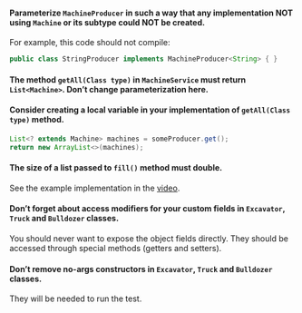 #### Parameterize `MachineProducer` in such a way that any implementation NOT using `Machine` or its subtype could NOT be created.
For example, this code should not compile:
```java
public class StringProducer implements MachineProducer<String> { }
```
#### The method `getAll(Class type)` in `MachineService` must return `List<Machine>`. Don’t change parameterization here.
#### Consider creating a local variable in your implementation of `getAll(Class type)` method.
```java
List<? extends Machine> machines = someProducer.get();
return new ArrayList<>(machines);
```
#### The size of a list passed to `fill()` method must double. 
See the example implementation in the [video](https://www.youtube.com/watch?v=humASfXSA7c).
#### Don’t forget about access modifiers for your custom fields in `Excavator`, `Truck` and `Bulldozer` classes.
You should never want to expose the object fields directly. They should be accessed through special methods (getters and setters).
#### Don’t remove no-args constructors in `Excavator`, `Truck` and `Bulldozer` classes.
They will be needed to run the test.

